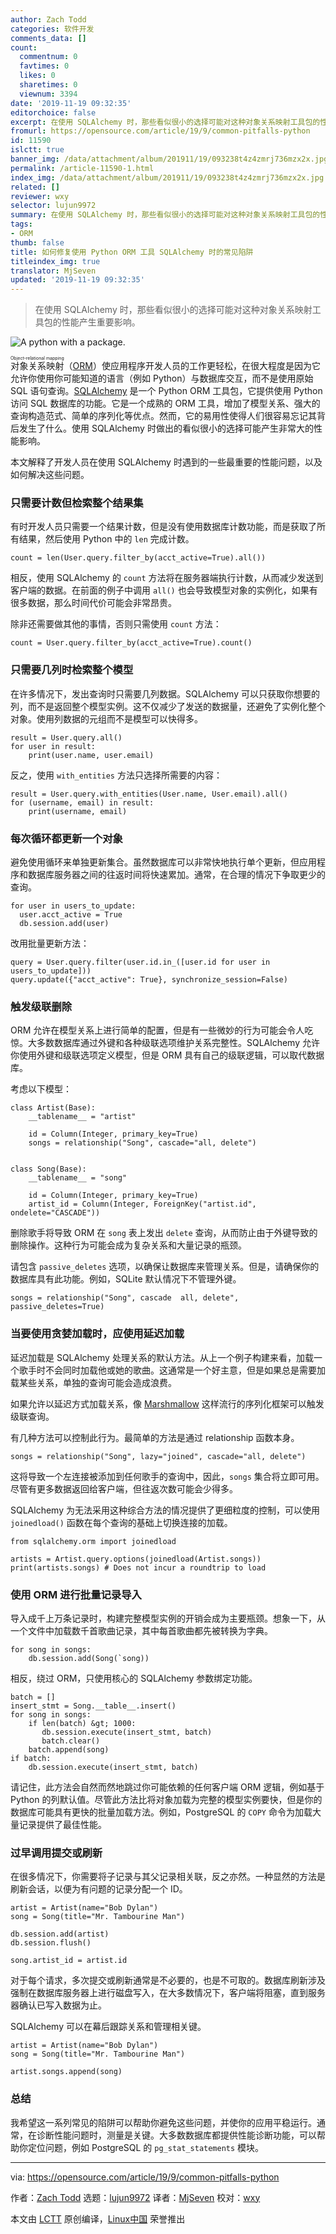 ```yaml
---
author: Zach Todd
categories: 软件开发
comments_data: []
count:
  commentnum: 0
  favtimes: 0
  likes: 0
  sharetimes: 0
  viewnum: 3394
date: '2019-11-19 09:32:35'
editorchoice: false
excerpt: 在使用 SQLAlchemy 时，那些看似很小的选择可能对这种对象关系映射工具包的性能产生重要影响。
fromurl: https://opensource.com/article/19/9/common-pitfalls-python
id: 11590
islctt: true
banner_img: /data/attachment/album/201911/19/093238t4z4zmrj736mzx2x.jpg
permalink: /article-11590-1.html
index_img: /data/attachment/album/201911/19/093238t4z4zmrj736mzx2x.jpg.thumb.jpg
related: []
reviewer: wxy
selector: lujun9972
summary: 在使用 SQLAlchemy 时，那些看似很小的选择可能对这种对象关系映射工具包的性能产生重要影响。
tags:
- ORM
thumb: false
title: 如何修复使用 Python ORM 工具 SQLAlchemy 时的常见陷阱
titleindex_img: true
translator: MjSeven
updated: '2019-11-19 09:32:35'
---
```



> 
> 在使用 SQLAlchemy 时，那些看似很小的选择可能对这种对象关系映射工具包的性能产生重要影响。
> 
> 
> 


![A python with a package.](/data/attachment/album/201911/19/093238t4z4zmrj736mzx2x.jpg "A python with a package.")


<ruby> 对象关系映射 <rt>  Object-relational mapping </rt></ruby>（[ORM](https://en.wikipedia.org/wiki/Object-relational_mapping)）使应用程序开发人员的工作更轻松，在很大程度是因为它允许你使用你可能知道的语言（例如 Python）与数据库交互，而不是使用原始 SQL 语句查询。[SQLAlchemy](https://www.sqlalchemy.org/) 是一个 Python ORM 工具包，它提供使用 Python 访问 SQL 数据库的功能。它是一个成熟的 ORM 工具，增加了模型关系、强大的查询构造范式、简单的序列化等优点。然而，它的易用性使得人们很容易忘记其背后发生了什么。使用 SQLAlchemy 时做出的看似很小的选择可能产生非常大的性能影响。


本文解释了开发人员在使用 SQLAlchemy 时遇到的一些最重要的性能问题，以及如何解决这些问题。


### 只需要计数但检索整个结果集


有时开发人员只需要一个结果计数，但是没有使用数据库计数功能，而是获取了所有结果，然后使用 Python 中的 `len` 完成计数。



```
count = len(User.query.filter_by(acct_active=True).all())
```

相反，使用 SQLAlchemy 的 `count` 方法将在服务器端执行计数，从而减少发送到客户端的数据。在前面的例子中调用 `all()` 也会导致模型对象的实例化，如果有很多数据，那么时间代价可能会非常昂贵。


除非还需要做其他的事情，否则只需使用 `count` 方法：



```
count = User.query.filter_by(acct_active=True).count()
```

### 只需要几列时检索整个模型


在许多情况下，发出查询时只需要几列数据。SQLAlchemy 可以只获取你想要的列，而不是返回整个模型实例。这不仅减少了发送的数据量，还避免了实例化整个对象。使用列数据的元组而不是模型可以快得多。



```
result = User.query.all()
for user in result:
    print(user.name, user.email)
```

反之，使用 `with_entities` 方法只选择所需要的内容：



```
result = User.query.with_entities(User.name, User.email).all()
for (username, email) in result:
    print(username, email)
```

### 每次循环都更新一个对象


避免使用循环来单独更新集合。虽然数据库可以非常快地执行单个更新，但应用程序和数据库服务器之间的往返时间将快速累加。通常，在合理的情况下争取更少的查询。



```
for user in users_to_update:
  user.acct_active = True
  db.session.add(user)
```

改用批量更新方法：



```
query = User.query.filter(user.id.in_([user.id for user in users_to_update]))
query.update({"acct_active": True}, synchronize_session=False)
```

### 触发级联删除


ORM 允许在模型关系上进行简单的配置，但是有一些微妙的行为可能会令人吃惊。大多数数据库通过外键和各种级联选项维护关系完整性。SQLAlchemy 允许你使用外键和级联选项定义模型，但是 ORM 具有自己的级联逻辑，可以取代数据库。


考虑以下模型：



```
class Artist(Base):
    __tablename__ = "artist"

    id = Column(Integer, primary_key=True)
    songs = relationship("Song", cascade="all, delete")


class Song(Base):
    __tablename__ = "song"

    id = Column(Integer, primary_key=True)
    artist_id = Column(Integer, ForeignKey("artist.id", ondelete="CASCADE"))
```

删除歌手将导致 ORM 在 `song` 表上发出 `delete` 查询，从而防止由于外键导致的删除操作。这种行为可能会成为复杂关系和大量记录的瓶颈。


请包含 `passive_deletes` 选项，以确保让数据库来管理关系。但是，请确保你的数据库具有此功能。例如，SQLite 默认情况下不管理外键。



```
songs = relationship("Song", cascade  all, delete", passive_deletes=True)
```

### 当要使用贪婪加载时，应使用延迟加载


延迟加载是 SQLAlchemy 处理关系的默认方法。从上一个例子构建来看，加载一个歌手时不会同时加载他或她的歌曲。这通常是一个好主意，但是如果总是需要加载某些关系，单独的查询可能会造成浪费。


如果允许以延迟方式加载关系，像 [Marshmallow](https://marshmallow.readthedocs.io/en/stable/) 这样流行的序列化框架可以触发级联查询。


有几种方法可以控制此行为。最简单的方法是通过 relationship 函数本身。



```
songs = relationship("Song", lazy="joined", cascade="all, delete")
```

这将导致一个左连接被添加到任何歌手的查询中，因此，`songs` 集合将立即可用。尽管有更多数据返回给客户端，但往返次数可能会少得多。


SQLAlchemy 为无法采用这种综合方法的情况提供了更细粒度的控制，可以使用 `joinedload()` 函数在每个查询的基础上切换连接的加载。



```
from sqlalchemy.orm import joinedload

artists = Artist.query.options(joinedload(Artist.songs))
print(artists.songs) # Does not incur a roundtrip to load
```

### 使用 ORM 进行批量记录导入


导入成千上万条记录时，构建完整模型实例的开销会成为主要瓶颈。想象一下，从一个文件中加载数千首歌曲记录，其中每首歌曲都先被转换为字典。



```
for song in songs:
    db.session.add(Song(`song))
```

相反，绕过 ORM，只使用核心的 SQLAlchemy 参数绑定功能。



```
batch = []
insert_stmt = Song.__table__.insert()
for song in songs:
    if len(batch) &gt; 1000:
       db.session.execute(insert_stmt, batch)
       batch.clear()
    batch.append(song)
if batch:
    db.session.execute(insert_stmt, batch)
```

请记住，此方法会自然而然地跳过你可能依赖的任何客户端 ORM 逻辑，例如基于 Python 的列默认值。尽管此方法比将对象加载为完整的模型实例要快，但是你的数据库可能具有更快的批量加载方法。例如，PostgreSQL 的 `COPY` 命令为加载大量记录提供了最佳性能。


### 过早调用提交或刷新


在很多情况下，你需要将子记录与其父记录相关联，反之亦然。一种显然的方法是刷新会话，以便为有问题的记录分配一个 ID。



```
artist = Artist(name="Bob Dylan")
song = Song(title="Mr. Tambourine Man")

db.session.add(artist)
db.session.flush()

song.artist_id = artist.id
```

对于每个请求，多次提交或刷新通常是不必要的，也是不可取的。数据库刷新涉及强制在数据库服务器上进行磁盘写入，在大多数情况下，客户端将阻塞，直到服务器确认已写入数据为止。


SQLAlchemy 可以在幕后跟踪关系和管理相关键。



```
artist = Artist(name="Bob Dylan")
song = Song(title="Mr. Tambourine Man")

artist.songs.append(song)
```

### 总结


我希望这一系列常见的陷阱可以帮助你避免这些问题，并使你的应用平稳运行。通常，在诊断性能问题时，测量是关键。大多数数据库都提供性能诊断功能，可以帮助你定位问题，例如 PostgreSQL 的 `pg_stat_statements` 模块。




---


via: <https://opensource.com/article/19/9/common-pitfalls-python>


作者：[Zach Todd](https://opensource.com/users/zchtoddhttps://opensource.com/users/lauren-pritchetthttps://opensource.com/users/liranhaimovitchhttps://opensource.com/users/moshez) 选题：[lujun9972](https://github.com/lujun9972) 译者：[MjSeven](https://github.com/MjSeven) 校对：[wxy](https://github.com/wxy)


本文由 [LCTT](https://github.com/LCTT/TranslateProject) 原创编译，[Linux中国](https://linux.cn/) 荣誉推出